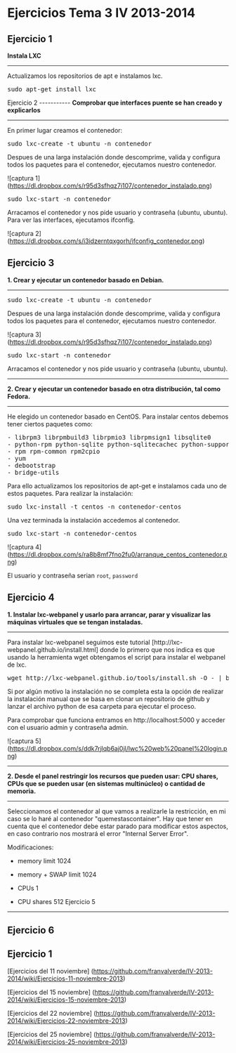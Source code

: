 Ejercicios Tema 3 IV 2013-2014
==============================
Ejercicio 1
-----------
<strong>Instala LXC</strong>
<hr>
Actualizamos los repositorios de apt e instalamos lxc. 
<pre>
sudo apt-get install lxc
</pre>
Ejercicio 2
-----------
<strong>Comprobar que interfaces puente se han creado y explicarlos</strong>
<hr>
En primer lugar creamos el contenedor:
<pre>
sudo lxc-create -t ubuntu -n contenedor
</pre>
Despues de una larga instalación donde descomprime, valida y configura todos los paquetes para el contenedor, ejecutamos nuestro contenedor.

![captura 1] (https://dl.dropbox.com/s/r95d3sfhqz7i107/contenedor_instalado.png)

<pre>
sudo lxc-start -n contenedor
</pre>
Arracamos el contenedor y nos pide usuario y contraseña (ubuntu, ubuntu).
Para ver las interfaces, ejecutamos ifconfig.

![captura 2] (https://dl.dropbox.com/s/i3idzerntqxgorh/ifconfig_contenedor.png)

Ejercicio 3
-----------
<strong>1. Crear y ejecutar un contenedor basado en Debian.</strong>
<hr>
<pre>
sudo lxc-create -t ubuntu -n contenedor
</pre>
Despues de una larga instalación donde descomprime, valida y configura todos los paquetes para el contenedor, ejecutamos nuestro contenedor.

![captura 3] (https://dl.dropbox.com/s/r95d3sfhqz7i107/contenedor_instalado.png)

<pre>
sudo lxc-start -n contenedor
</pre>
Arracamos el contenedor y nos pide usuario y contraseña (ubuntu, ubuntu).

<hr>
<strong>2. Crear y ejecutar un contenedor basado en otra distribución, tal como Fedora.</strong>
<hr>

He elegido un contenedor basado en CentOS. Para instalar centos debemos tener ciertos paquetes como:
<pre>
- librpm3 librpmbuild3 librpmio3 librpmsign1 libsqlite0 
- python-rpm python-sqlite python-sqlitecachec python-support python-urlgrabber 
- rpm rpm-common rpm2cpio 
- yum 
- debootstrap 
- bridge-utils
</pre>
Para ello actualizamos los repositorios de apt-get e instalamos cada uno de estos paquetes.
Para realizar la instalación:
<pre>
sudo lxc-install -t centos -n contenedor-centos
</pre>
Una vez terminada la instalación accedemos al contenedor.
<pre>
sudo lxc-start -n contenedor-centos
</pre>

![captura 4] (https://dl.dropbox.com/s/ra8b8mf7fno2fu0/arranque_centos_contenedor.png)

El usuario y contraseña serian `root`, `password`


Ejercicio 4
-----------

<strong>1. Instalar lxc-webpanel y usarlo para arrancar, parar y visualizar las máquinas virtuales que se tengan instaladas.</strong>
<hr>
Para instalar lxc-webpanel seguimos este tutorial [http://lxc-webpanel.github.io/install.html] donde lo primero que nos indica es que usando la herramienta wget obtengamos el script para instalar el webpanel de lxc.
<pre>
wget http://lxc-webpanel.github.io/tools/install.sh -O - | bash
</pre>
Si por algún motivo la instalación no se completa esta la opción de realizar la instalación manual que se basa en clonar un repositorio de github y lanzar el archivo python de esa carpeta para ejecutar el proceso.

Para comprobar que funciona entramos en http://localhost:5000 y acceder con el usuario admin y contraseña admin.

![captura 5] (https://dl.dropbox.com/s/ddk7rjlqb6aj0jl/lwc%20web%20panel%20login.png)

<hr>
<strong>2. Desde el panel restringir los recursos que pueden usar: CPU shares, CPUs que se pueden usar (en sistemas multinúcleo) o cantidad de memoria.</strong>
<hr>

Seleccionamos el contenedor al que vamos a realizarle la restricción, en mi caso se lo haré al contenedor "quemestascontainer". Hay que tener en cuenta que el contenedor debe estar parado para modificar estos aspectos, en caso contrario nos mostrará el error "Internal Server Error".

Modificaciones: 

- memory limit 1024

- memory + SWAP limit 1024

- CPUs 1

- CPU shares 512 
Ejercicio 5
-----------



Ejercicio 6
-----------


Ejercicio 1
-----------


[Ejercicios del 11 noviembre] (https://github.com/franvalverde/IV-2013-2014/wiki/Ejercicios-11-noviembre-2013)

[Ejercicios del 15 noviembre] (https://github.com/franvalverde/IV-2013-2014/wiki/Ejercicios-15-noviembre-2013)

[Ejercicios del 22 noviembre] (https://github.com/franvalverde/IV-2013-2014/wiki/Ejercicios-22-noviembre-2013)

[Ejercicios del 25 noviembre] (https://github.com/franvalverde/IV-2013-2014/wiki/Ejercicios-25-noviembre-2013)
